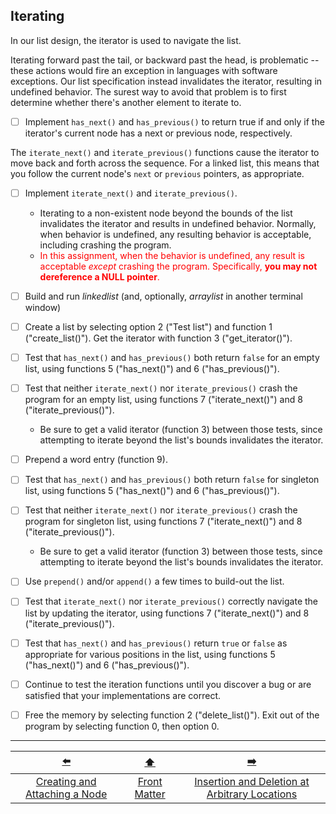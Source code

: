 ## Iterating

In our list design, the iterator is used to navigate the list.

Iterating forward past the tail, or backward past the head, is problematic -- 
these actions would fire an exception in languages with software exceptions.
Our list specification instead invalidates the iterator, resulting in undefined behavior.
The surest way to avoid that problem is to first determine whether there's another element to iterate to.

- [ ] Implement `has_next()` and `has_previous()` to return true if and only if the iterator's current node has a next or previous node, respectively.

The `iterate_next()` and `iterate_previous()` functions cause the iterator to move back and forth across the sequence.
For a linked list, this means that you follow the current node's `next` or `previous` pointers, as appropriate.

- [ ] Implement `iterate_next()` and `iterate_previous()`.
  - Iterating to a non-existent node beyond the bounds of the list invalidates the iterator and results in undefined behavior.
    Normally, when behavior is undefined, any resulting behavior is acceptable, including crashing the program.
  - <font color="red">In this assignment, when the behavior is undefined, any result is acceptable *except* crashing the program.
    Specifically, **you may not dereference a NULL pointer**.</font>


- [ ] Build and run *linkedlist* (and, optionally, *arraylist* in another terminal window)
- [ ] Create a list by selecting option 2 ("Test list") and function 1 ("create_list()"). Get the iterator with function 3 ("get_iterator()").
- [ ] Test that `has_next()` and `has_previous()` both return `false` for an empty list, using functions 5 ("has_next()") and 6 ("has_previous()").
- [ ] Test that neither `iterate_next()` nor `iterate_previous()` crash the program for an empty list, using functions 7 ("iterate_next()") and 8 ("iterate_previous()").
  - Be sure to get a valid iterator (function 3) between those tests, since attempting to iterate beyond the list's bounds invalidates the iterator.
- [ ] Prepend a word entry (function 9).
- [ ] Test that `has_next()` and `has_previous()` both return `false` for singleton list, using functions 5 ("has_next()") and 6 ("has_previous()").
- [ ] Test that neither `iterate_next()` nor `iterate_previous()` crash the program for singleton list, using functions 7 ("iterate_next()") and 8 ("iterate_previous()").
  - Be sure to get a valid iterator (function 3) between those tests, since attempting to iterate beyond the list's bounds invalidates the iterator.
- [ ] Use `prepend()` and/or `append()` a few times to build-out the list.
- [ ] Test that `iterate_next()` nor `iterate_previous()` correctly navigate the list by updating the iterator, using functions 7 ("iterate_next()") and 8 ("iterate_previous()").
- [ ] Test that `has_next()` and `has_previous()` return `true` or `false` as appropriate for various positions in the list, using functions 5 ("has_next()") and 6 ("has_previous()").
- [ ] Continue to test the iteration functions until you discover a bug or are satisfied that your implementations are correct.
- [ ] Free the memory by selecting function 2 ("delete_list()").
  Exit out of the program by selecting function 0, then option 0.

---

|              [⬅️](08-create-and-attach-node.md)               |      [⬆️](../README.md)      |                      [➡️](10-insert-delete-node.md)                       |
|:-------------------------------------------------------------:|:----------------------------:|:-------------------------------------------------------------------------:|
| [Creating and Attaching a Node](08-create-and-attach-node.md) | [Front Matter](../README.md) | [Insertion and Deletion at Arbitrary Locations](10-insert-delete-node.md) |
